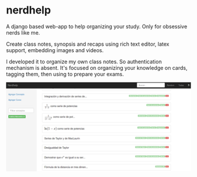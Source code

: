 # nerdhelp

A django based web-app to help organizing your study. Only for obsessive nerds like me.

Create class notes, synopsis and recaps using rich text editor, latex support, embedding images and videos.

I developed it to organize my own class notes. So authentication mechanism is absent.
It's focused on organizing your knowledge on cards, tagging them, then using to prepare your exams.

![screenshot_1!](overview_1.png)
